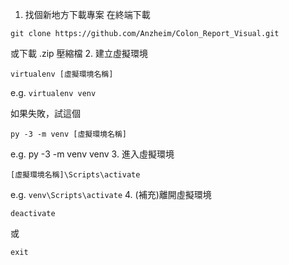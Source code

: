 1. 找個新地方下載專案
在終端下載
```
git clone https://github.com/Anzheim/Colon_Report_Visual.git
```
或下載 .zip 壓縮檔
2. 建立虛擬環境
```
virtualenv [虛擬環境名稱]
```
e.g. `virtualenv venv`

如果失敗，試這個
```
py -3 -m venv [虛擬環境名稱]
```
e.g. 
py -3 -m venv venv
3. 進入虛擬環境
```
[虛擬環境名稱]\Scripts\activate
```
e.g. `venv\Scripts\activate`
4. (補充)離開虛擬環境
```
deactivate
```
或
```
exit
```
